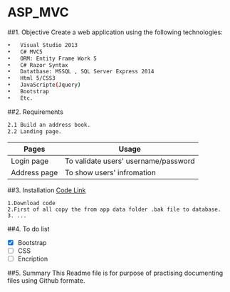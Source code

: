 # ASP_MVC

##1. Objective
Create a web application using the following technologies:
```bash
•	Visual Studio 2013
•	C# MVC5
•	ORM: Entity Frame Work 5
•	C# Razor Syntax
•	Datatbase: MSSQL , SQL Server Express 2014
•	Html 5/CSS3
•	JavaScripte(Jquery)
•	Bootstrap
•	Etc.
```
##2. Requirements
```bash
2.1	Build an address book.
2.2	Landing page.
```
|Pages|Usage|
|---|---|
|Login page|To validate users' username/password|
|Address page|To show users' infromation|

##3. Installation
[Code Link](https://github.com/cxi/ASP_MVC.git)
```
1.Download code 
2.First of all copy the from app data folder .bak file to database.
3. ...
```
##4. To do list
- [x] Bootstrap
- [ ] CSS
- [ ] Encription

##5. Summary
This Readme file is for purpose of practising documenting files using Github formate.

